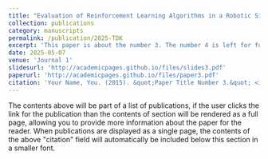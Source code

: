 ```yaml
---
title: "Evaluation of Reinforcement Learning Algorithms in a Robotic Simulation Environment"
collection: publications
category: manuscripts
permalink: /publication/2025-TDK
excerpt: 'This paper is about the number 3. The number 4 is left for future work.'
date: 2025-05-07
venue: 'Journal 1'
slidesurl: 'http://academicpages.github.io/files/slides3.pdf'
paperurl: 'http://academicpages.github.io/files/paper3.pdf'
citation: 'Your Name, You. (2015). &quot;Paper Title Number 3.&quot; <i>Journal 1</i>. 1(3).'
---
```


The contents above will be part of a list of publications, if the user clicks the link for the publication than the contents of section will be rendered as a full page, allowing you to provide more information about the paper for the reader. When publications are displayed as a single page, the contents of the above "citation" field will automatically be included below this section in a smaller font.